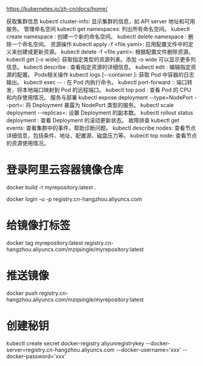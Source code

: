 https://kubernetes.io/zh-cn/docs/home/


获取集群信息
kubectl cluster-info: 显示集群的信息，如 API server 地址和可用服务。
管理命名空间
kubectl get namespaces: 列出所有命名空间。
kubectl create namespace <namespace-name>: 创建一个新的命名空间。
kubectl delete namespace <namespace-name>: 删除一个命名空间。
资源操作
kubectl apply -f <file.yaml>: 应用配置文件中的定义来创建或更新资源。
kubectl delete -f <file.yaml>: 根据配置文件删除资源。
kubectl get <resource-type> [-o wide]: 获取指定类型的资源列表。添加 -o wide 可以显示更多列信息。
kubectl describe <resource-type> <resource-name>: 查看指定资源的详细信息。
kubectl edit <resource-type> <resource-name>: 编辑指定资源的配置。
Pods相关操作
kubectl logs <pod-name> [--container <container-name>]: 获取 Pod 中容器的日志输出。
kubectl exec <pod-name> -- <command>: 在 Pod 内执行命令。
kubectl port-forward <pod-name> <local-port>:<remote-port>: 端口转发，将本地端口映射到 Pod 的远程端口。
kubectl top pod <pod-name>: 查看 Pod 的 CPU 和内存使用情况。
服务与部署
kubectl expose deployment <deployment-name> --type=NodePort --port=<port>: 将 Deployment 暴露为 NodePort 类型的服务。
kubectl scale deployment <deployment-name> --replicas=<number>: 设置 Deployment 的副本数。
kubectl rollout status deployment <deployment-name>: 查看 Deployment 的滚动更新状态。
故障排查
kubectl get events: 查看集群中的事件，帮助诊断问题。
kubectl describe nodes: 查看节点详细信息，包括条件、地址、配置源、磁盘压力等。
kubectl top node: 查看节点的资源使用情况。



# 登录阿里云容器镜像仓库
docker build -t myrepository:latest .

docker login -u <your-username> -p <your-password> registry.cn-hangzhou.aliyuncs.com

# 给镜像打标签
docker tag myrepository:latest registry.cn-hangzhou.aliyuncs.com/mzqsingle/myrepository:latest

# 推送镜像
docker push registry.cn-hangzhou.aliyuncs.com/mzqsingle/myrepository:latest

# 创建秘钥

kubectl create secret docker-registry aliyunregistrykey  --docker-server=registry.cn-hangzhou.aliyuncs.com --docker-username='xxx' --docker-password='xxx' 




